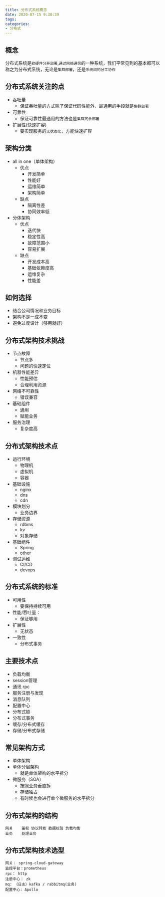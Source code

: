 ```yaml
---
title: 分布式系统概念
date: 2020-07-15 9:30:39
tags:
categories:
- 分布式
---
```


## 概念
分布式系统是`软硬件分开部署`,`通过网络通信`的一种系统，我们平常见到的基本都可以称之为分布式系统，无论是`集群部署`，还是`系统间的分工协作`

## 分布式系统关注的点
- 吞吐量
    - 保证吞吐量的方式除了保证代码性能外，最通用的手段就是`集群部署`
- 可靠性
    - 保证可靠性最通用的方法也是`集群冗余部署`
- 扩展性(快速扩容)
    - 要实现服务的`无状态化`，方能快速扩容

## 架构分类

- all in one（单体架构）
    - 优点
        - 开发简单 
        - 性能好 
        - 运维简单 
        - 架构简单
    - 缺点
        - 隔离性差 
        - 协同效率低
- 分体架构
    - 优点
        - 迭代快 
        - 稳定性高 
        - 故障范围小 
        - 容易扩展
    - 缺点
        - 开发成本高 
        - 基础依赖度高 
        - 运维复杂 
        - 性能差

## 如何选择
- 结合公司情况和业务目标
- 架构不是一成不变
- 避免过度设计（够用就好）

## 分布式架构技术挑战
- 节点故障 
    - 节点多 
    - 问题的快速定位
- 机器性能差异 
    - 性能预估 
    - 合理利用资源
- 网络不可靠性  
    - 错误兼容
- 基础组件   
    - 通用
    - 赋能业务
- 服务治理 
    - 复杂度高


## 分布式架构技术点
- 运行环境
    - 物理机
    - 虚拟机
    - 容器
- 基础设施
    - nginx 
    - dns 
    - cdn
- 模块划分
    - 业务边界    
- 存储资源
    - rdbms 
    - kv 
    - 对象存储
- 基础组件
    - Spring
    - other
- 测试运维
    - CI/CD 
    - devops

## 分布式系统的标准
- 可用性
    - 要保持持续可用 
- 性能/吞吐量：
    - 保证够用
- 扩展性
    - 无状态
- 一致性
    - 分布式事务

## 主要技术点
- 负载均衡
- session管理 
- 通讯 rpc
- 服务注册与发现
- 消息队列
- 配置中心
- 分布式锁
- 分布式事务
- 缓存/分布式缓存
- 存储/分布式存储


## 常见架构方式
- 单体架构
- 单体分层架构
    - 就是单体架构的水平拆分
- 微服务（SOA） 
    - 按照业务垂直拆
    - 存储独占
    - 有时候也会进行单个微服务的水平拆分

## 分布式架构的结构
    网关    鉴权 协议转发 数据校验 负载均衡
    业务    处理业务

## 分布式架构技术选型
    网关： spring-cloud-gateway
    监控平台：prometheus
    rpc： http 
    注册中心： zk
    mq: （日志）kafka / rabbitmq(业务)
    配置中心: Apollo

